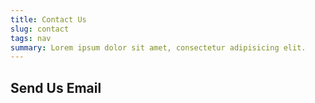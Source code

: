 ```yaml
---
title: Contact Us
slug: contact
tags: nav
summary: Lorem ipsum dolor sit amet, consectetur adipisicing elit.
---
```

## Send Us Email

<!-- <form name="{{config.form.name}}"class="form" netlify>
  <label for="name">
          Name
          <input type="text" name="name" class="name" placeholder="Enter your name" required>
        </label>
        <label for="email">
          Email
          <input type="email" name="email" class="email" placeholder="your@email.com" required>
        </label>
        <label for="name">
          Comment
          <textarea name="comment" class="comment" rows="4" placeholder="Enter some comment" required></textarea>
        </label>
        <button type="class">Submit</button>
        </form> -->

